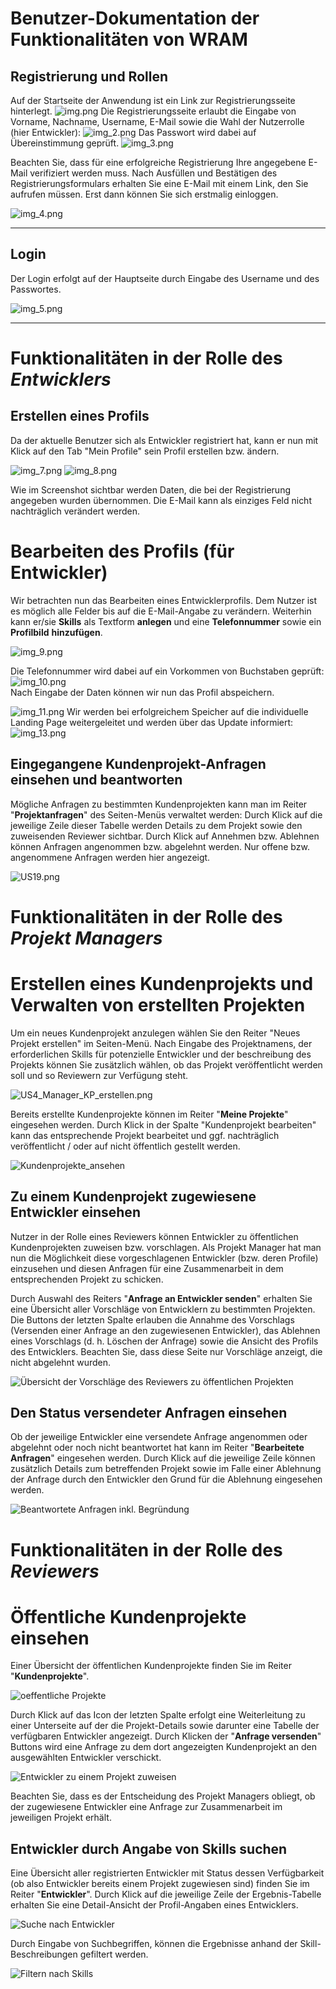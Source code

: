 # Benutzer-Dokumentation der Funktionalitäten von WRAM

## Registrierung und Rollen
Auf der Startseite der Anwendung ist ein Link zur Registrierungsseite hinterlegt.
![img.png](img.png)
Die Registrierungsseite erlaubt die Eingabe von Vorname, Nachname, Username, E-Mail sowie die Wahl
der Nutzerrolle (hier Entwickler):
![img_2.png](img_2.png)
Das Passwort wird dabei auf Übereinstimmung geprüft.
![img_3.png](img_3.png)

Beachten Sie, dass für eine erfolgreiche Registrierung Ihre angegebene E-Mail verifiziert werden muss.
Nach Ausfüllen und Bestätigen des Registrierungsformulars erhalten Sie eine E-Mail mit einem Link, den Sie aufrufen müssen.
Erst dann können Sie sich erstmalig einloggen.

![img_4.png](img_4.png)

<hr>

## Login
Der Login erfolgt auf der Hauptseite durch Eingabe des Username und des Passwortes.

![img_5.png](img_5.png)

<hr>

# Funktionalitäten in der Rolle des _Entwicklers_

## Erstellen eines Profils

Da der aktuelle Benutzer sich als Entwickler registriert hat, kann er nun mit Klick auf den Tab "Mein Profile"
sein Profil erstellen bzw. ändern.

![img_7.png](img_7.png)
![img_8.png](img_8.png)

Wie im Screenshot sichtbar werden Daten, die bei der Registrierung angegeben wurden übernommen.
Die E-Mail kann als einziges Feld nicht nachträglich verändert werden.

# Bearbeiten des Profils (für Entwickler)

Wir betrachten nun das Bearbeiten eines Entwicklerprofils. Dem Nutzer ist es möglich alle Felder bis auf die E-Mail-Angabe
zu verändern. Weiterhin kann er/sie **Skills** als Textform **anlegen** und eine **Telefonnummer** sowie ein
**Profilbild** **hinzufügen**.

![img_9.png](img_9.png)

Die Telefonnummer wird dabei auf ein Vorkommen von Buchstaben geprüft:<br>
![img_10.png](img_10.png)
<br>
Nach Eingabe der Daten können wir nun das Profil abspeichern.

![img_11.png](img_11.png)
Wir werden bei erfolgreichem Speicher auf die individuelle Landing Page weitergeleitet und werden über das Update informiert:
![img_13.png](img_13.png)

## Eingegangene Kundenprojekt-Anfragen einsehen und beantworten

Mögliche Anfragen zu bestimmten Kundenprojekten kann man im Reiter "**Projektanfragen**" des Seiten-Menüs verwaltet werden:
Durch Klick auf die jeweilige Zeile dieser Tabelle werden Details zu dem Projekt sowie den zuweisenden Reviewer sichtbar.
Durch Klick auf Annehmen bzw. Ablehnen können Anfragen angenommen bzw. abgelehnt werden. Nur offene bzw. angenommene Anfragen
werden hier angezeigt.

![US19.png](US19.png)

# Funktionalitäten in der Rolle des _Projekt Managers_

# Erstellen eines Kundenprojekts und Verwalten von erstellten Projekten
Um ein neues Kundenprojekt anzulegen wählen Sie den Reiter "Neues Projekt erstellen" im Seiten-Menü. Nach Eingabe des Projektnamens, der erforderlichen Skills für potenzielle Entwickler
und der beschreibung des Projekts können Sie zusätzlich wählen, ob das Projekt veröffentlicht werden soll und so Reviewern zur Verfügung steht.

![US4_Manager_KP_erstellen.png](US4_Manager_KP_erstellen.png)

Bereits erstellte Kundenprojekte können im Reiter "**Meine Projekte**" eingesehen werden. Durch Klick in der Spalte "Kundenprojekt bearbeiten" kann das entsprechende Projekt bearbeitet und ggf. nachträglich veröffentlicht / oder auf nicht öffentlich gestellt werden.

![Kundenprojekte_ansehen](US5_Manager_Kundenproj_ansehen.png)

## Zu einem Kundenprojekt zugewiesene Entwickler einsehen

Nutzer in der Rolle eines Reviewers können Entwickler zu öffentlichen Kundenprojekten zuweisen bzw. vorschlagen.
Als Projekt Manager hat man nun die Möglichkeit diese vorgeschlagenen Entwickler (bzw. deren Profile) einzusehen und diesen
Anfragen für eine Zusammenarbeit in dem entsprechenden Projekt zu schicken.

Durch Auswahl des Reiters "**Anfrage an Entwickler senden**" erhalten Sie eine Übersicht aller Vorschläge von Entwicklern zu bestimmten Projekten.
Die Buttons der letzten Spalte erlauben die Annahme des Vorschlags (Versenden einer Anfrage an den zugewiesenen Entwickler), das Ablehnen eines
Vorschlags (d. h. Löschen der Anfrage) sowie die Ansicht des Profils des Entwicklers.
Beachten Sie, dass diese Seite nur Vorschläge anzeigt, die nicht abgelehnt wurden.

![Übersicht der Vorschläge des Reviewers zu öffentlichen Projekten](US7_AlleAnfragenManager.png)

## Den Status versendeter Anfragen einsehen

Ob der jeweilige Entwickler eine versendete Anfrage angenommen oder abgelehnt oder noch nicht beantwortet hat kann im Reiter
"**Bearbeitete Anfragen**" eingesehen werden. Durch Klick auf die jeweilige Zeile können zusätzlich Details zum betreffenden Projekt
sowie im Falle einer Ablehnung der Anfrage durch den Entwickler den Grund für die Ablehnung eingesehen werden.

![Beantwortete Anfragen inkl. Begründung](US9-10_Antwort_Anfrage_Grund.png)

# Funktionalitäten in der Rolle des _Reviewers_

# Öffentliche Kundenprojekte einsehen

Einer Übersicht der öffentlichen Kundenprojekte finden Sie im Reiter "**Kundenprojekte**".

![oeffentliche Projekte](US11_oeffentliche_Projekte.png)

Durch Klick auf das Icon der letzten Spalte erfolgt eine Weiterleitung zu einer Unterseite auf der die Projekt-Details sowie
darunter eine Tabelle der verfügbaren Entwickler angezeigt. Durch Klicken der "**Anfrage versenden**" Buttons wird eine Anfrage
zu dem dort angezeigten Kundenprojekt an den ausgewählten Entwickler verschickt.

![Entwickler zu einem Projekt zuweisen](US16_Entwickler_zu_KP_zuweisen.png)

Beachten Sie, dass es der Entscheidung des Projekt Managers obliegt, ob der zugewiesene Entwickler eine Anfrage zur Zusammenarbeit
im jeweiligen Projekt erhält.

## Entwickler durch Angabe von Skills suchen

Eine Übersicht aller registrierten Entwickler mit Status dessen Verfügbarkeit (ob also Entwickler bereits einem Projekt zugewiesen sind) finden Sie im Reiter "**Entwickler**".
Durch Klick auf die jeweilige Zeile der Ergebnis-Tabelle erhalten Sie eine Detail-Ansicht der Profil-Angaben eines Entwicklers.

![Suche nach Entwickler](US12-14_Suche_Entwickler_Skills.png)

Durch Eingabe von Suchbegriffen, können die Ergebnisse anhand der Skill-Beschreibungen gefiltert werden.

![Filtern nach Skills](US12_Suche_Filtern.png)





